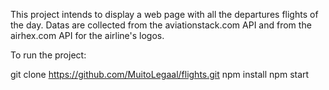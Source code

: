 This project intends to display a web page with all the departures flights of the day.
Datas are collected from the aviationstack.com API and from the airhex.com API for the airline's logos.

To run the project:

git clone https://github.com/MuitoLegaal/flights.git
npm install
npm start